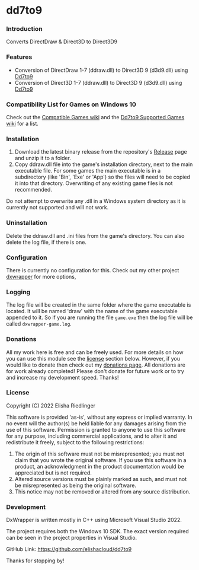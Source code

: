 # dd7to9

### Introduction

Converts DirectDraw & Direct3D to Direct3D9

### Features

 - Conversion of DirectDraw 1-7 (ddraw.dll) to Direct3D 9 (d3d9.dll) using [Dd7to9](https://github.com/elishacloud/dxwrapper/wiki/DirectDraw-to-Direct3D9-Conversion)
 - Conversion of Direct3D 1-7 (ddraw.dll) to Direct3D 9 (d3d9.dll) using [Dd7to9](https://github.com/elishacloud/dxwrapper/wiki/DirectDraw-to-Direct3D9-Conversion)

### Compatibility List for Games on Windows 10

Check out the [Compatible Games wiki](https://github.com/elishacloud/dxwrapper/wiki/Compatible-Games) and the [Dd7to9 Supported Games wiki](https://github.com/elishacloud/dxwrapper/wiki/DirectDraw-to-Direct3D9-Conversion#supported-2d-games-directdraw) for a list.

### Installation

1. Download the latest binary release from the repository's [Release](https://github.com/elishacloud/dd7to9/releases) page and unzip it to a folder.
2. Copy ddraw.dll file into the game's installation directory, next to the main executable file.  For some games the main executable is in a subdirectory (like 'Bin', 'Exe' or 'App') so the files will need to be copied it into that directory.  Overwriting of any existing game files is not recommended.

Do not attempt to overwrite any .dll in a Windows system directory as it is currently not supported and will not work.

### Uninstallation

Delete the ddraw.dll and .ini files from the game's directory. You can also delete the log file, if there is one.

### Configuration

There is currently no configuration for this.  Check out my other project [dxwrapper](https://github.com/elishacloud/dxwrapper) for more options,

### Logging

The log file will be created in the same folder where the game executable is located.  It will be named 'draw' with the name of the game executable appended to it.  So if you are running the file `game.exe` then the log file will be called `dxwrapper-game.log`.

### Donations

All my work here is free and can be freely used.  For more details on how you can use this module see the [license](#license) section below.  However, if you would like to donate then check out my [donations page](https://PayPal.me/elishacloud).  All donations are for work already completed!  Please don't donate for future work or to try and increase my development speed.  Thanks!

### License

Copyright (C) 2022 Elisha Riedlinger

This software is provided 'as-is', without any express or implied warranty. In no event will the author(s) be held liable for any damages arising from the use of this software. Permission is granted to anyone to use this software for any purpose, including commercial applications, and to alter it and redistribute it freely, subject to the following restrictions:

1. The origin of this software must not be misrepresented; you must not claim that you wrote the original software. If you use this software in a product, an acknowledgment in the product documentation would be appreciated but is not required.
2. Altered source versions must be plainly marked as such, and must not be misrepresented as being the original software.
3. This notice may not be removed or altered from any source distribution.

### Development

DxWrapper is written mostly in C++ using Microsoft Visual Studio 2022.

The project requires both the Windows 10 SDK. The exact version required can be seen in the project properties in Visual Studio.

GitHub Link: https://github.com/elishacloud/dd7to9

Thanks for stopping by!
